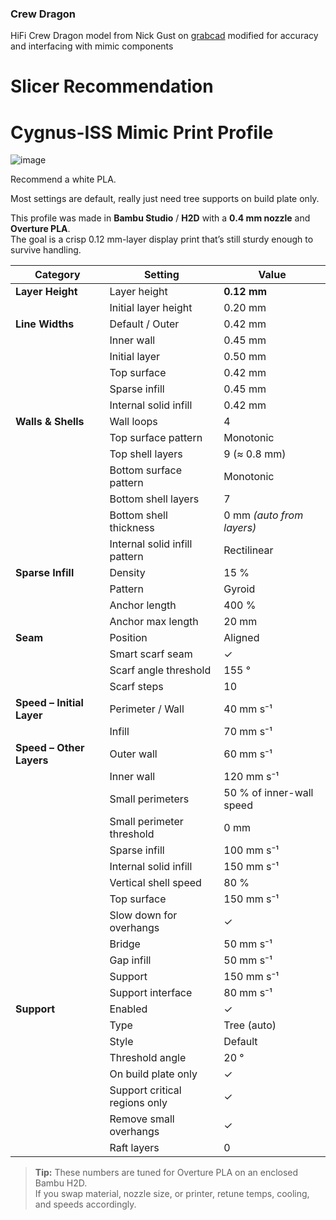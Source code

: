 ### Crew Dragon
HiFi Crew Dragon model from Nick Gust on [grabcad](https://grabcad.com/library/spacex-crew-capsule-dragon-1) modified for accuracy and interfacing with mimic components

# Slicer Recommendation 

# Cygnus-ISS Mimic Print Profile

![image](https://github.com/user-attachments/assets/159392f6-4985-4a6d-8e4e-6c136d16cd93)

Recommend a white PLA. 

Most settings are default, really just need tree supports on build plate only. 

This profile was made in **Bambu Studio** / **H2D** with a **0.4 mm nozzle** and **Overture PLA**.  
The goal is a crisp 0.12 mm-layer display print that’s still sturdy enough to survive handling.

| Category | Setting | Value |
|----------|---------|-------|
| **Layer Height** | Layer height | **0.12 mm** |
|  | Initial layer height | 0.20 mm |
| **Line Widths** | Default / Outer | 0.42 mm |
|  | Inner wall | 0.45 mm |
|  | Initial layer | 0.50 mm |
|  | Top surface | 0.42 mm |
|  | Sparse infill | 0.45 mm |
|  | Internal solid infill | 0.42 mm |
| **Walls & Shells** | Wall loops | 4 |
|  | Top surface pattern | Monotonic |
|  | Top shell layers | 9 (≈ 0.8 mm) |
|  | Bottom surface pattern | Monotonic |
|  | Bottom shell layers | 7 |
|  | Bottom shell thickness | 0 mm *(auto from layers)* |
|  | Internal solid infill pattern | Rectilinear |
| **Sparse Infill** | Density | 15 % |
|  | Pattern | Gyroid |
|  | Anchor length | 400 % |
|  | Anchor max length | 20 mm |
| **Seam** | Position | Aligned |
|  | Smart scarf seam | ✓ |
|  | Scarf angle threshold | 155 ° |
|  | Scarf steps | 10 |
| **Speed – Initial Layer** | Perimeter / Wall | 40 mm s⁻¹ |
|  | Infill | 70 mm s⁻¹ |
| **Speed – Other Layers** | Outer wall | 60 mm s⁻¹ |
|  | Inner wall | 120 mm s⁻¹ |
|  | Small perimeters | 50 % of inner-wall speed |
|  | Small perimeter threshold | 0 mm |
|  | Sparse infill | 100 mm s⁻¹ |
|  | Internal solid infill | 150 mm s⁻¹ |
|  | Vertical shell speed | 80 % |
|  | Top surface | 150 mm s⁻¹ |
|  | Slow down for overhangs | ✓ |
|  | Bridge | 50 mm s⁻¹ |
|  | Gap infill | 50 mm s⁻¹ |
|  | Support | 150 mm s⁻¹ |
|  | Support interface | 80 mm s⁻¹ |
| **Support** | Enabled | ✓ |
|  | Type | Tree (auto) |
|  | Style | Default |
|  | Threshold angle | 20 ° |
|  | On build plate only | ✓ |
|  | Support critical regions only | ✓ |
|  | Remove small overhangs | ✓ |
|  | Raft layers | 0 |

> **Tip:** These numbers are tuned for Overture PLA on an enclosed Bambu H2D.  
> If you swap material, nozzle size, or printer, retune temps, cooling, and speeds accordingly.
